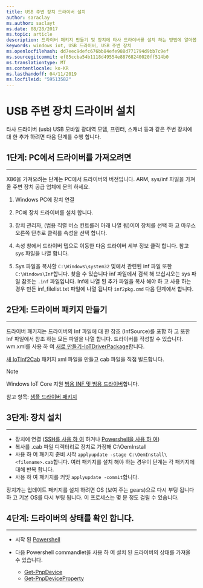 ```yaml
---
title: USB 주변 장치 드라이버 설치
author: saraclay
ms.author: saclayt
ms.date: 08/28/2017
ms.topic: article
description: 드라이버 패키지 만들기 및 장치에 타사 드라이버를 설치 하는 방법에 알아봅니다.
keywords: windows iot, USB 드라이버, USB 주변 장치
ms.openlocfilehash: dd7eec9defc676bb84efe988d771794d9bb7c9ef
ms.sourcegitcommit: ef85ccba54b1118d49554e88768240020ff514b0
ms.translationtype: MT
ms.contentlocale: ko-KR
ms.lasthandoff: 04/11/2019
ms.locfileid: "59513582"
---
```

# <a name="install-usb-peripheral-drivers"></a>USB 주변 장치 드라이버 설치
타사 드라이버 (usb) USB 모바일 광대역 모뎀, 프린터, 스캐너 등과 같은 주변 장치에 대 한 추가 하려면 다음 단계를 수행 합니다. 

## <a name="step-1-get-drivers-from-pc"></a>1단계: PC에서 드라이버를 가져오려면
___
X86을 가져오려는 단계는 PC에서 드라이버의 버전입니다. ARM, sys/inf 파일을 가져올 주변 장치 공급 업체에 문의 하세요.


1. Windows PC에 장치 연결

2. PC에 장치 드라이버를 설치 합니다.

3. 장치 관리자, (범용 직렬 버스 컨트롤러 아래 나열 됨)이이 장치를 선택 하 고 마우스 오른쪽 단추로 클릭를 속성을 선택 합니다.

4. 속성 창에서 드라이버 탭으로 이동한 다음 드라이버 세부 정보 클릭 합니다. 참고 sys 파일을 나열 합니다.

5. Sys 파일을 복사할 `C:\Windows\system32` 및에서 관련된 inf 파일 또한 `C:\Windows\Inf`합니다. 찾을 수 있습니다 inf 파일에서 검색 해 보십시오는 sys 파일 참조는 `.inf` 파일입니다. Inf에 나열 된 추가 파일을 복사 해야 하 고 사용 하는 경우 만든 inf_filelist.txt 파일에 나열 됩니다 `inf2pkg.cmd` 다음 단계에서 합니다.


## <a name="step-2-create-a-driver-package"></a>2단계: 드라이버 패키지 만들기
___

드라이버 패키지는 드라이버의 Inf 파일에 대 한 참조 (InfSource)를 포함 하 고 또한 Inf 파일에서 참조 하는 모든 파일을 나열 합니다. 드라이버를 작성할 수 있습니다. wm.xml를 사용 하 여 [새로 만들기-IoTDriverPackage](https://github.com/ms-iot/iot-adk-addonkit/tree/master/Tools/IoTCoreImaging/Docs/Add-IoTDriverPackage.md)합니다.

[새 IoTInf2Cab](https://github.com/ms-iot/iot-adk-addonkit/tree/master/Tools/IoTCoreImaging/Docs/New-IoTInf2Cab.md) 패키지 xml 파일을 만들고 cab 파일을 직접 빌드합니다.

> [!NOTE]
> Windows IoT Core 지원 [범용 INF 및 범용 드라이버](https://docs.microsoft.com/en-us/windows-hardware/drivers/develop/getting-started-with-universal-drivers)합니다.


참고 항목: [샘플 드라이버 패키지](https://github.com/ms-iot/iot-adk-addonkit/tree/master/Workspace/Source-arm/BSP/CustomRpi2/Packages/CustomRPi2.GPIO) 

## <a name="step-3-install-on-device"></a>3단계: 장치 설치
___

* 장치에 연결 ([SSH를 사용 하 여](../connect-your-device/ssh.md) 하거나 [Powershell을 사용 하 여](../connect-your-device/powershell.md))
* 복사를 <filename>.cab 파일 디렉터리로 장치로 가정해 C:\OemInstall
* 사용 하 여 패키지 준비 시작 `applyupdate -stage C:\OemInstall\<filename>.cab`합니다. 여러 패키지를 설치 해야 하는 경우이 단계는 각 패키지에 대해 반복 합니다.
* 사용 하 여 패키지를 커밋 `applyupdate -commit`합니다.

장치가는 업데이트 패키지를 설치 하려면 OS (보여 주는 gears)으로 다시 부팅 됩니다 하 고 기본 OS를 다시 부팅 됩니다. 이 프로세스는 몇 분 정도 걸릴 수 있습니다.

## <a name="step-4-check-status-of-driver"></a>4단계: 드라이버의 상태를 확인 합니다.
___

* 시작 된 [Powershell](../connect-your-device/PowerShell.md)
* 다음 Powershell commandlet을 사용 하 여 설치 된 드라이버의 상태를 가져올 수 있습니다.

    * [Get-PnpDevice](https://docs.microsoft.com/powershell/module/pnpdevice/get-pnpdevice?view=win10-ps)
    * [Get-PnpDeviceProperty](https://docs.microsoft.com/powershell/module/pnpdevice/get-pnpdeviceproperty?view=win10-ps)
    
